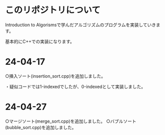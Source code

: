 # このリポジトリについて
Introduction to Algorismsで学んだアルゴリズムのプログラムを実装していきます。

基本的にC++での実装になります。
# 24-04-17
○挿入ソート(insertion_sort.cpp)を追加しました。

・疑似コードでは1-indexedでしたが、0-indexedとして実装しました。
# 24-04-27
○マージソート(merge_sort.cpp)を追加しました。
○バブルソート(bubble_sort.cpp)を追加しました。
